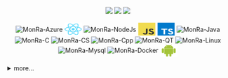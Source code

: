 <!--Hello
<h2><img src="https://emojis.slackmojis.com/emojis/images/1531849430/4246/blob-sunglasses.gif?1531849430" width="30"/> Hi 👋 , I'm MonRá! <img src="https://media.giphy.com/media/12oufCB0MyZ1Go/giphy.gif" width="50"></h2>
-->

<div>
  </p>
  <div align="center">
   <a href="https://www.facebook.com/ramon.chaib" target="_blank"><img src="https://img.shields.io/badge/-Facebook-%230077B5?style=for-the-badge&logo=facebook&logoColor=white" target="_blank"></a> 
  <a href="https://www.instagram.com/monrapps/" target="_blank"><img src="https://img.shields.io/badge/-Instagram-%23E4405F?style=for-the-badge&logo=instagram&logoColor=white" target="_blank"></a>
  <a href="https://www.linkedin.com/in/ramon-chaib-27007635/" target="_blank"><img src="https://img.shields.io/badge/-LinkedIn-%230077B5?style=for-the-badge&logo=linkedin&logoColor=white" target="_blank"></a>   
</div>
  
 <div style="display: inline_block" align="center"><br>
  <img align="center" alt="MonRa-Azure" height="30" width="40" src="https://cdn.jsdelivr.net/gh/devicons/devicon/icons/azure/azure-original.svg">
  <img align="center" alt="MonRa-React" height="30" width="40" src="https://raw.githubusercontent.com/devicons/devicon/master/icons/react/react-original.svg">
  <img align="center" alt="MonRa-NodeJs" height="30" width="40" src="https://cdn.jsdelivr.net/gh/devicons/devicon/icons/nodejs/nodejs-original.svg">
  <img align="center" alt="MonRa-Js" height="30" width="40" src="https://raw.githubusercontent.com/devicons/devicon/master/icons/javascript/javascript-original.svg">     <img align="center" alt="MonRa-Ts" height="30" width="40" src="https://raw.githubusercontent.com/devicons/devicon/master/icons/typescript/typescript-original.svg">
  <img align="center" alt="MonRa-Java" height="30" width="40" src="https://cdn.jsdelivr.net/gh/devicons/devicon/icons/java/java-original.svg">
  <img align="center" alt="MonRa-C" height="30" width="40" src="https://cdn.jsdelivr.net/gh/devicons/devicon/icons/c/c-original.svg">
  <img align="center" alt="MonRa-CS" height="30" width="40" src="https://cdn.jsdelivr.net/gh/devicons/devicon/icons/csharp/csharp-original.svg">
  <img align="center" alt="MonRa-Cpp" height="30" width="40" src="https://cdn.jsdelivr.net/gh/devicons/devicon/icons/cplusplus/cplusplus-original.svg">
  <img align="center" alt="MonRa-QT" height="30" width="40" src="https://cdn.jsdelivr.net/gh/devicons/devicon/icons/qt/qt-original.svg">
  <img align="center" alt="MonRa-Linux" height="30" width="40" src="https://cdn.jsdelivr.net/gh/devicons/devicon/icons/linux/linux-original.svg">
  <img align="center" alt="MonRa-Mysql" height="30" width="40" src="https://cdn.jsdelivr.net/gh/devicons/devicon/icons/mysql/mysql-original.svg">
  <img align="center" alt="MonRa-Docker" height="30" width="40" src="https://cdn.jsdelivr.net/gh/devicons/devicon/icons/docker/docker-original.svg">  
  <img align="center" alt="MonRa-Android" height="30" width="40" src="https://github.com/devicons/devicon/blob/master/icons/android/android-original.svg">
  
</div>
</a>

</br>
<!--
[![github activity graph](https://activity-graph.herokuapp.com/graph?username=monrapps&theme=chartreuse-dark)](https://github.com/monrapps/)
-->
<div>
<details>
      <summary>more...</summary>
      
<!--
### <img src="https://media.giphy.com/media/VgCDAzcKvsR6OM0uWg/giphy.gif" width="50"> A little more about me...  

```javascript
const monra = {
    pronouns: "He" | "Him",
    code: ["any"],
    askMeAbout: ["any"],
    technologies: {
        backEnd: {
            js: ["any"],
        },
        mobileApp: {
            native: ["Android Development"]
        },
        devOps: ["AWS", "Docker🐳", "Route53", "Nginx"],
        databases: ["mongo", "MySql", "sqlite"],
        misc: ["Firebase", "Socket.IO", "selenium", "open-cv", "php", "SuiteApp"]
    },
    architecture: ["Serverless Architecture", "Progressive web applications", "Single page applications"],
    currentFocus: "Building Robots to ease opertations",
    funFact: "There are two ways to write error-free programs; only the third one works"
};
```
-->

---
<!--START_SECTION:waka-->
![Code Time](http://img.shields.io/badge/Code%20Time-1%2C133%20hrs%2035%20mins-blue)

![Profile Views](http://img.shields.io/badge/Profile%20Views-0-blue)

![Lines of code](https://img.shields.io/badge/From%20Hello%20World%20I%27ve%20Written-3.2%20million%20lines%20of%20code-blue)

**🐱 My GitHub Data** 

> 📦 60.9 kB Used in GitHub's Storage 
 > 
> 🏆 1,596 Contributions in the Year 2025
 > 
> 🚫 Not Opted to Hire
 > 
> 📜 24 Public Repositories 
 > 
> 🔑 20 Private Repositories 
 > 
**I'm an Early 🐤** 

```text
🌞 Morning                9208 commits        ████████░░░░░░░░░░░░░░░░░   33.65 % 
🌆 Daytime                11988 commits       ███████████░░░░░░░░░░░░░░   43.81 % 
🌃 Evening                4078 commits        ████░░░░░░░░░░░░░░░░░░░░░   14.90 % 
🌙 Night                  2088 commits        ██░░░░░░░░░░░░░░░░░░░░░░░   07.63 % 
```
📅 **I'm Most Productive on Thursday** 

```text
Monday                   5115 commits        █████░░░░░░░░░░░░░░░░░░░░   18.69 % 
Tuesday                  5013 commits        █████░░░░░░░░░░░░░░░░░░░░   18.32 % 
Wednesday                5124 commits        █████░░░░░░░░░░░░░░░░░░░░   18.73 % 
Thursday                 5878 commits        █████░░░░░░░░░░░░░░░░░░░░   21.48 % 
Friday                   3838 commits        ████░░░░░░░░░░░░░░░░░░░░░   14.03 % 
Saturday                 1360 commits        █░░░░░░░░░░░░░░░░░░░░░░░░   04.97 % 
Sunday                   1034 commits        █░░░░░░░░░░░░░░░░░░░░░░░░   03.78 % 
```


📊 **This Week I Spent My Time On** 

```text
🕑︎ Time Zone: America/Sao_Paulo

💬 Programming Languages: 
Docker                   1 hr 17 mins        ███████░░░░░░░░░░░░░░░░░░   26.73 % 
YAML                     1 hr 13 mins        ██████░░░░░░░░░░░░░░░░░░░   25.43 % 
Other                    53 mins             █████░░░░░░░░░░░░░░░░░░░░   18.46 % 
JSON                     19 mins             ██░░░░░░░░░░░░░░░░░░░░░░░   06.91 % 
Bash                     17 mins             █░░░░░░░░░░░░░░░░░░░░░░░░   05.96 % 

🔥 Editors: 
VS Code                  4 hrs 49 mins       █████████████████████████   100.00 % 

🐱‍💻 Projects: 
gww-v6i_gridsafe_node    2 hrs 25 mins       █████████████░░░░░░░░░░░░   50.35 % 
gww-v6i                  1 hr 2 mins         █████░░░░░░░░░░░░░░░░░░░░   21.43 % 
builder                  39 mins             ███░░░░░░░░░░░░░░░░░░░░░░   13.58 % 
gridsafe_rpl_controller  12 mins             █░░░░░░░░░░░░░░░░░░░░░░░░   04.18 % 
opkg-repo                8 mins              █░░░░░░░░░░░░░░░░░░░░░░░░   02.93 % 

💻 Operating System: 
WSL                      4 hrs 43 mins       ████████████████████████░   98.00 % 
Windows                  5 mins              ░░░░░░░░░░░░░░░░░░░░░░░░░   02.00 % 
```

**I Mostly Code in C++** 

```text
Java                     9 repos             ███░░░░░░░░░░░░░░░░░░░░░░   10.84 % 
JavaScript               8 repos             ██░░░░░░░░░░░░░░░░░░░░░░░   09.64 % 
Python                   8 repos             ██░░░░░░░░░░░░░░░░░░░░░░░   09.64 % 
HTML                     5 repos             ██░░░░░░░░░░░░░░░░░░░░░░░   06.02 % 
Shell                    4 repos             █░░░░░░░░░░░░░░░░░░░░░░░░   04.82 % 
```



**Timeline**

![Lines of Code chart](https://raw.githubusercontent.com/monrapps/monrapps/master/assets/bar_graph.png)


 Last Updated on 02/05/2025 15:07:07 UTC
<!--END_SECTION:waka-->
